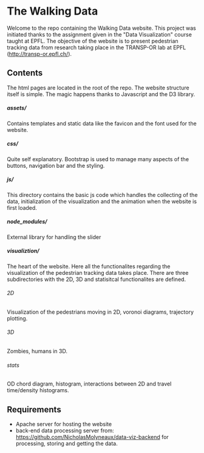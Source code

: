 # The Walking Data
Welcome to the repo containing the Walking Data website. This project was initiated thanks to the assignment given in the "Data Visualization" course taught at EPFL.
The objective of the website is to present pedestrian tracking data from research taking place in the TRANSP-OR lab at EPFL (http://transp-or.epfl.ch/).

## Contents
The html pages are located in the root of the repo. The website structure itself is simple. The magic happens thanks to Javascript and the D3 library.
##### assets/
Contains templates and static data like the favicon and the font used for the website.
##### css/
Quite self explanatory. Bootstrap is used to manage many aspects of the buttons, navigation bar and the styling.

##### js/
This directory contains the basic js code which handles the collecting of the data, initialization of the visualization and the animation when the website is first loaded.

##### node_modules/
External library for handling the slider

##### visualiztion/
The heart of the website. Here all the functionalites regarding the visualization of the pedestrian tracking data takes place.
There are three subdirectories with the 2D, 3D and statisitcal functionalites are defined.
###### 2D
Visualization of the pedestrians moving in 2D, voronoi diagrams, trajectory plotting.
###### 3D
Zombies, humans in 3D.
###### stats
OD chord diagram, histogram, interactions between 2D and travel time/density histograms.

## Requirements
- Apache server for hosting the website
- back-end data processing server from: https://github.com/NicholasMolyneaux/data-viz-backend for processing, storing and getting the data.
